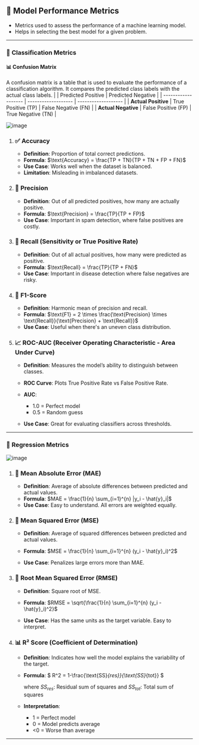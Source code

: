 ## 🧠 **Model Performance Metrics**

- Metrics used to assess the performance of a machine learning model.
- Helps in selecting the best model for a given problem.

---

### 🔶 **Classification Metrics**
#### 📊 Confusion Matrix
A confusion matrix is a table that is used to evaluate the performance of a classification algorithm. It compares the predicted class labels with the actual class labels.
|                     | Predicted Positive  | Predicted Negative  |
| ------------------- | ------------------- | ------------------- |
| **Actual Positive** | True Positive (TP)  | False Negative (FN) |
| **Actual Negative** | False Positive (FP) | True Negative (TN)  |

![image](https://github.com/user-attachments/assets/2504c3ed-ee81-4e19-b52f-bd39a84c96e7)

1. ### ✅ **Accuracy**

   * **Definition**: Proportion of total correct predictions.
   * **Formula**: $\text{Accuracy} = \frac{TP + TN}{TP + TN + FP + FN}$
   * **Use Case**: Works well when the dataset is balanced.
   * **Limitation**: Misleading in imbalanced datasets.

2. ### 🎯 **Precision**

   * **Definition**: Out of all predicted positives, how many are actually positive.
   * **Formula**: $\text{Precision} = \frac{TP}{TP + FP}$
   * **Use Case**: Important in spam detection, where false positives are costly.

3. ### 📢 **Recall (Sensitivity or True Positive Rate)**

   * **Definition**: Out of all actual positives, how many were predicted as positive.
   * **Formula**: $\text{Recall} = \frac{TP}{TP + FN}$
   * **Use Case**: Important in disease detection where false negatives are risky.

4. ### 🔁 **F1-Score**

   * **Definition**: Harmonic mean of precision and recall.
   * **Formula**: $\text{F1} = 2 \times \frac{\text{Precision} \times \text{Recall}}{\text{Precision} + \text{Recall}}$
   * **Use Case**: Useful when there's an uneven class distribution.

5. ### 📈 **ROC-AUC (Receiver Operating Characteristic - Area Under Curve)**

   * **Definition**: Measures the model’s ability to distinguish between classes.
   * **ROC Curve**: Plots True Positive Rate vs False Positive Rate.
   * **AUC**:

     * 1.0 = Perfect model
     * 0.5 = Random guess
   * **Use Case**: Great for evaluating classifiers across thresholds.

---

### 🔷 **Regression Metrics**
![image](https://github.com/user-attachments/assets/991de93f-5aa9-4f25-9efb-923d3aa773f8)

1. ### 📏 **Mean Absolute Error (MAE)**

   * **Definition**: Average of absolute differences between predicted and actual values.
   * **Formula**: $MAE = \frac{1}{n} \sum_{i=1}^{n} |y_i - \hat{y}_i|$
   * **Use Case**: Easy to understand. All errors are weighted equally.

2. ### 📐 **Mean Squared Error (MSE)**

   * **Definition**: Average of squared differences between predicted and actual values.
   * **Formula**:
     $MSE = \frac{1}{n} \sum_{i=1}^{n} (y_i - \hat{y}_i)^2$
     
   * **Use Case**: Penalizes large errors more than MAE.

3. ### 🧮 **Root Mean Squared Error (RMSE)**

   * **Definition**: Square root of MSE.
   * **Formula**: $RMSE = \sqrt{\frac{1}{n} \sum_{i=1}^{n} (y_i - \hat{y}_i)^2}$
     
   * **Use Case**: Has the same units as the target variable. Easy to interpret.

4. ### 📊 **R² Score (Coefficient of Determination)**

   * **Definition**: Indicates how well the model explains the variability of the target.
   * **Formula**: $ R^2 = 1-\frac{\text{SS}_{res}}{\text{SS}_{tot}} $
     
     where $SS_{res}$: Residual sum of squares and 
     $SS_{tot}$: Total sum of squares
   * **Interpretation**:

     * 1 = Perfect model
     * 0 = Model predicts average
     * <0 = Worse than average

---
